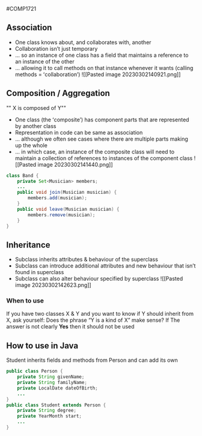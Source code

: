 #COMP1721
## Association
- One class knows about, and collaborates with, another
- Collaboration isnʼt just temporary
- ... so an instance of one class has a field that maintains a reference to an instance of the other
- ... allowing it to call methods on that instance whenever it wants (calling methods = ʻcollaborationʼ)
![[Pasted image 20230302140921.png]]

## Composition / Aggregation
"" X is composed of Y""
- One class (the ʻcompositeʼ) has component parts that are represented by another class
- Representation in code can be same as association
- ... although we often see cases where there are multiple parts making up the whole
- ... in which case, an instance of the composite class will need to maintain a collection of references to instances of the component class
![[Pasted image 20230302141440.png]]
```java
class Band {
	private Set<Musician> members;
	...
	public void join(Musician musician) {
		members.add(musician);
	}
	public void leave(Musician musician) {
		members.remove(musician);
	}
}
```

## Inheritance 
- Subclass inherits attributes & behaviour of the superclass
- Subclass can introduce additional attributes and new behaviour that isnʼt found in superclass
- Subclass can also alter behaviour specified by superclass
![[Pasted image 20230302142623.png]]
### When to use
If you have two classes X & Y and you want to know if Y should inherit from X, ask yourself: 
	Does the phrase “Y is a kind of X” make sense?
		If The answer is not clearly **Yes** then it should not be used

## How to use in Java
Student inherits fields and methods from Person and can add its own
```java
public class Person {
	private String givenName;
	private String familyName;
	private LocalDate dateOfBirth;
	...
}
public class Student extends Person {
	private String degree;
	private YearMonth start;
	...
}
```